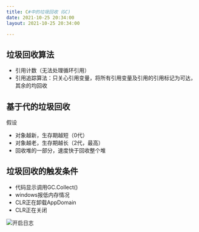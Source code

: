 ```yaml
---
title: C#中的垃圾回收（GC)
date: 2021-10-25 20:34:00
layout: 2021-10-25 20:34:00

---
```


## 垃圾回收算法
* 引用计数（无法处理循环引用）
* 引用追踪算法：只关心引用变量，将所有引用变量及引用的引用标记为可达，其余的均回收


## 基于代的垃圾回收
假设
* 对象越新，生存期越短（0代）
* 对象越老，生存期越长（2代，最高）
* 回收堆的一部分，速度快于回收整个堆

## 垃圾回收的触发条件
* 代码显示调用GC.Collect()
* windows报低内存情况
* CLR正在卸载AppDomain
* CLR正在关闭

![开启日志](C:\Users\gxwang\Desktop\images\20211026150408.png)
<!--more-->
